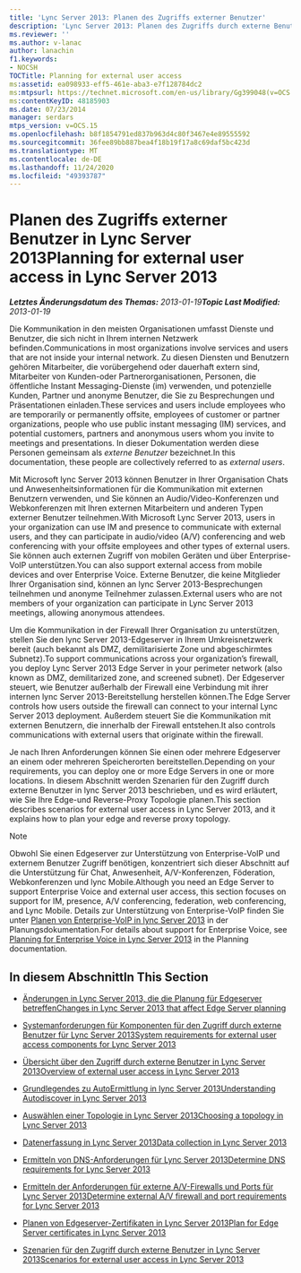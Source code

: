 ```yaml
---
title: 'Lync Server 2013: Planen des Zugriffs externer Benutzer'
description: 'Lync Server 2013: Planen des Zugriffs durch externe Benutzer.'
ms.reviewer: ''
ms.author: v-lanac
author: lanachin
f1.keywords:
- NOCSH
TOCTitle: Planning for external user access
ms:assetid: ea098933-eff5-461e-aba3-e7f128784dc2
ms:mtpsurl: https://technet.microsoft.com/en-us/library/Gg399048(v=OCS.15)
ms:contentKeyID: 48185903
ms.date: 07/23/2014
manager: serdars
mtps_version: v=OCS.15
ms.openlocfilehash: b8f1854791ed837b963d4c80f3467e4e89555592
ms.sourcegitcommit: 36fee89bb887bea4f18b19f17a8c69daf5bc423d
ms.translationtype: MT
ms.contentlocale: de-DE
ms.lasthandoff: 11/24/2020
ms.locfileid: "49393787"
---
```

# <a name="planning-for-external-user-access-in-lync-server-2013"></a><span data-ttu-id="e50c4-103">Planen des Zugriffs externer Benutzer in Lync Server 2013</span><span class="sxs-lookup"><span data-stu-id="e50c4-103">Planning for external user access in Lync Server 2013</span></span>

<div data-xmlns="http://www.w3.org/1999/xhtml">

<div class="topic" data-xmlns="http://www.w3.org/1999/xhtml" data-msxsl="urn:schemas-microsoft-com:xslt" data-cs="https://msdn.microsoft.com/">

<div data-asp="https://msdn2.microsoft.com/asp">



</div>

<div id="mainSection">

<div id="mainBody"><span data-ttu-id="e50c4-104">

<span> </span></span><span class="sxs-lookup"><span data-stu-id="e50c4-104">

<span> </span></span></span>

<span data-ttu-id="e50c4-105">_**Letztes Änderungsdatum des Themas:** 2013-01-19_</span><span class="sxs-lookup"><span data-stu-id="e50c4-105">_**Topic Last Modified:** 2013-01-19_</span></span>

<span data-ttu-id="e50c4-106">Die Kommunikation in den meisten Organisationen umfasst Dienste und Benutzer, die sich nicht in Ihrem internen Netzwerk befinden.</span><span class="sxs-lookup"><span data-stu-id="e50c4-106">Communications in most organizations involve services and users that are not inside your internal network.</span></span> <span data-ttu-id="e50c4-107">Zu diesen Diensten und Benutzern gehören Mitarbeiter, die vorübergehend oder dauerhaft extern sind, Mitarbeiter von Kunden-oder Partnerorganisationen, Personen, die öffentliche Instant Messaging-Dienste (im) verwenden, und potenzielle Kunden, Partner und anonyme Benutzer, die Sie zu Besprechungen und Präsentationen einladen.</span><span class="sxs-lookup"><span data-stu-id="e50c4-107">These services and users include employees who are temporarily or permanently offsite, employees of customer or partner organizations, people who use public instant messaging (IM) services, and potential customers, partners and anonymous users whom you invite to meetings and presentations.</span></span> <span data-ttu-id="e50c4-108">In dieser Dokumentation werden diese Personen gemeinsam als *externe Benutzer* bezeichnet.</span><span class="sxs-lookup"><span data-stu-id="e50c4-108">In this documentation, these people are collectively referred to as *external users*.</span></span>

<span data-ttu-id="e50c4-109">Mit Microsoft lync Server 2013 können Benutzer in Ihrer Organisation Chats und Anwesenheitsinformationen für die Kommunikation mit externen Benutzern verwenden, und Sie können an Audio/Video-Konferenzen und Webkonferenzen mit Ihren externen Mitarbeitern und anderen Typen externer Benutzer teilnehmen.</span><span class="sxs-lookup"><span data-stu-id="e50c4-109">With Microsoft Lync Server 2013, users in your organization can use IM and presence to communicate with external users, and they can participate in audio/video (A/V) conferencing and web conferencing with your offsite employees and other types of external users.</span></span> <span data-ttu-id="e50c4-110">Sie können auch externen Zugriff von mobilen Geräten und über Enterprise-VoIP unterstützen.</span><span class="sxs-lookup"><span data-stu-id="e50c4-110">You can also support external access from mobile devices and over Enterprise Voice.</span></span> <span data-ttu-id="e50c4-111">Externe Benutzer, die keine Mitglieder Ihrer Organisation sind, können an lync Server 2013-Besprechungen teilnehmen und anonyme Teilnehmer zulassen.</span><span class="sxs-lookup"><span data-stu-id="e50c4-111">External users who are not members of your organization can participate in Lync Server 2013 meetings, allowing anonymous attendees.</span></span>

<span data-ttu-id="e50c4-112">Um die Kommunikation in der Firewall Ihrer Organisation zu unterstützen, stellen Sie den lync Server 2013-Edgeserver in Ihrem Umkreisnetzwerk bereit (auch bekannt als DMZ, demilitarisierte Zone und abgeschirmtes Subnetz).</span><span class="sxs-lookup"><span data-stu-id="e50c4-112">To support communications across your organization’s firewall, you deploy Lync Server 2013 Edge Server in your perimeter network (also known as DMZ, demilitarized zone, and screened subnet).</span></span> <span data-ttu-id="e50c4-113">Der Edgeserver steuert, wie Benutzer außerhalb der Firewall eine Verbindung mit ihrer internen lync Server 2013-Bereitstellung herstellen können.</span><span class="sxs-lookup"><span data-stu-id="e50c4-113">The Edge Server controls how users outside the firewall can connect to your internal Lync Server 2013 deployment.</span></span> <span data-ttu-id="e50c4-114">Außerdem steuert Sie die Kommunikation mit externen Benutzern, die innerhalb der Firewall entstehen.</span><span class="sxs-lookup"><span data-stu-id="e50c4-114">It also controls communications with external users that originate within the firewall.</span></span>

<span data-ttu-id="e50c4-115">Je nach Ihren Anforderungen können Sie einen oder mehrere Edgeserver an einem oder mehreren Speicherorten bereitstellen.</span><span class="sxs-lookup"><span data-stu-id="e50c4-115">Depending on your requirements, you can deploy one or more Edge Servers in one or more locations.</span></span> <span data-ttu-id="e50c4-116">In diesem Abschnitt werden Szenarien für den Zugriff durch externe Benutzer in lync Server 2013 beschrieben, und es wird erläutert, wie Sie Ihre Edge-und Reverse-Proxy Topologie planen.</span><span class="sxs-lookup"><span data-stu-id="e50c4-116">This section describes scenarios for external user access in Lync Server 2013, and it explains how to plan your edge and reverse proxy topology.</span></span>

<div>


> [!NOTE]  
> <span data-ttu-id="e50c4-117">Obwohl Sie einen Edgeserver zur Unterstützung von Enterprise-VoIP und externem Benutzer Zugriff benötigen, konzentriert sich dieser Abschnitt auf die Unterstützung für Chat, Anwesenheit, A/V-Konferenzen, Föderation, Webkonferenzen und lync Mobile.</span><span class="sxs-lookup"><span data-stu-id="e50c4-117">Although you need an Edge Server to support Enterprise Voice and external user access, this section focuses on support for IM, presence, A/V conferencing, federation, web conferencing, and Lync Mobile.</span></span> <span data-ttu-id="e50c4-118">Details zur Unterstützung von Enterprise-VoIP finden Sie unter <A href="lync-server-2013-planning-for-enterprise-voice.md">Planen von Enterprise-VoIP in lync Server 2013</A> in der Planungsdokumentation.</span><span class="sxs-lookup"><span data-stu-id="e50c4-118">For details about support for Enterprise Voice, see <A href="lync-server-2013-planning-for-enterprise-voice.md">Planning for Enterprise Voice in Lync Server 2013</A> in the Planning documentation.</span></span>



</div>

<div>

## <a name="in-this-section"></a><span data-ttu-id="e50c4-119">In diesem Abschnitt</span><span class="sxs-lookup"><span data-stu-id="e50c4-119">In This Section</span></span>

  - [<span data-ttu-id="e50c4-120">Änderungen in Lync Server 2013, die die Planung für Edgeserver betreffen</span><span class="sxs-lookup"><span data-stu-id="e50c4-120">Changes in Lync Server 2013 that affect Edge Server planning</span></span>](lync-server-2013-changes-in-lync-server-that-affect-edge-server-planning.md)

  - [<span data-ttu-id="e50c4-121">Systemanforderungen für Komponenten für den Zugriff durch externe Benutzer für Lync Server 2013</span><span class="sxs-lookup"><span data-stu-id="e50c4-121">System requirements for external user access components for Lync Server 2013</span></span>](lync-server-2013-system-requirements-for-external-user-access-components.md)

  - [<span data-ttu-id="e50c4-122">Übersicht über den Zugriff durch externe Benutzer in Lync Server 2013</span><span class="sxs-lookup"><span data-stu-id="e50c4-122">Overview of external user access in Lync Server 2013</span></span>](lync-server-2013-overview-of-external-user-access.md)

  - [<span data-ttu-id="e50c4-123">Grundlegendes zu AutoErmittlung in lync Server 2013</span><span class="sxs-lookup"><span data-stu-id="e50c4-123">Understanding Autodiscover in Lync Server 2013</span></span>](lync-server-2013-understanding-autodiscover.md)

  - [<span data-ttu-id="e50c4-124">Auswählen einer Topologie in Lync Server 2013</span><span class="sxs-lookup"><span data-stu-id="e50c4-124">Choosing a topology in Lync Server 2013</span></span>](lync-server-2013-choosing-a-topology.md)

  - [<span data-ttu-id="e50c4-125">Datenerfassung in Lync Server 2013</span><span class="sxs-lookup"><span data-stu-id="e50c4-125">Data collection in Lync Server 2013</span></span>](lync-server-2013-data-collection.md)

  - [<span data-ttu-id="e50c4-126">Ermitteln von DNS-Anforderungen für Lync Server 2013</span><span class="sxs-lookup"><span data-stu-id="e50c4-126">Determine DNS requirements for Lync Server 2013</span></span>](lync-server-2013-determine-dns-requirements.md)

  - [<span data-ttu-id="e50c4-127">Ermitteln der Anforderungen für externe A/V-Firewalls und Ports für Lync Server 2013</span><span class="sxs-lookup"><span data-stu-id="e50c4-127">Determine external A/V firewall and port requirements for Lync Server 2013</span></span>](lync-server-2013-determine-external-a-v-firewall-and-port-requirements.md)

  - [<span data-ttu-id="e50c4-128">Planen von Edgeserver-Zertifikaten in Lync Server 2013</span><span class="sxs-lookup"><span data-stu-id="e50c4-128">Plan for Edge Server certificates in Lync Server 2013</span></span>](lync-server-2013-plan-for-edge-server-certificates.md)

  - [<span data-ttu-id="e50c4-129">Szenarien für den Zugriff durch externe Benutzer in Lync Server 2013</span><span class="sxs-lookup"><span data-stu-id="e50c4-129">Scenarios for external user access in Lync Server 2013</span></span>](lync-server-2013-scenarios-for-external-user-access.md)

<span data-ttu-id="e50c4-130"></div>

</div>

<span> </span>

</div>

</div>

</span><span class="sxs-lookup"><span data-stu-id="e50c4-130"></div>

</div>

<span> </span>

</div>

</div>

</span></span></div>


